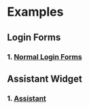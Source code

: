 # Examples

## Login Forms
### 1. [Normal Login Forms](https://github.com/Developmentprogramming/CGuiExamples/tree/master/LoginFormsExamples/NormalLoginForms)

## Assistant Widget
### 1. [Assistant](https://github.com/Developmentprogramming/CGuiExamples/tree/master/Assistant)
